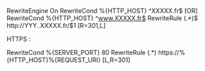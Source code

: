 RewriteEngine On
RewriteCond %{HTTP_HOST} ^XXXXX.fr$ [OR]
RewriteCond %{HTTP_HOST} ^www.XXXXX.fr$
RewriteRule (.*)$ http://YYY..XXXXX.fr/$1 [R=301,L]

HTTPS :

RewriteCond %{SERVER_PORT} 80
RewriteRule (.*) https://%{HTTP_HOST}%{REQUEST_URI} [L,R=301] 
